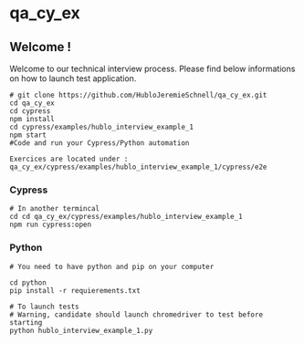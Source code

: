 # qa_cy_ex

## Welcome ! 

Welcome to our technical interview process. Please find below informations on how to launch test application. 

```
# git clone https://github.com/HubloJeremieSchnell/qa_cy_ex.git
cd qa_cy_ex
cd cypress
npm install
cd cypress/examples/hublo_interview_example_1
npm start
#Code and run your Cypress/Python automation

Exercices are located under : qa_cy_ex/cypress/examples/hublo_interview_example_1/cypress/e2e

```
### Cypress 
```
# In another termincal
cd cd qa_cy_ex/cypress/examples/hublo_interview_example_1
npm run cypress:open
```

### Python 
```
# You need to have python and pip on your computer 

cd python 
pip install -r requierements.txt

# To launch tests
# Warning, candidate should launch chromedriver to test before starting
python hublo_interview_example_1.py
```
